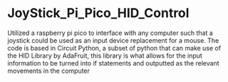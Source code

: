 # JoyStick_Pi_Pico_HID_Control
Utilized a raspberry pi pico to interface with any computer such that a joystick could be used as an input device replacement for a mouse. The code is based in Circuit Python, a subset of python that can make use of the HID Library by AdaFruit, this library is what allows for the input information to be turned into if statements and outputted as the relevant movements in the computer
